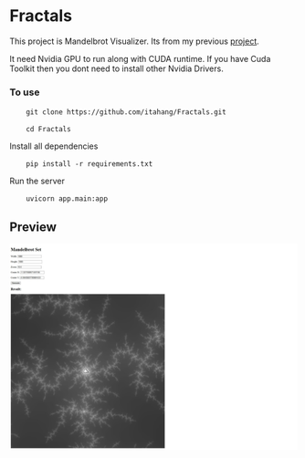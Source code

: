 # Fractals
This project is Mandelbrot Visualizer. Its from my previous [project](https://github.com/itahang/Mandelbrot-set-CUDA).

It need Nvidia GPU to run along with CUDA runtime.
If you have Cuda Toolkit then you dont need to install other Nvidia Drivers.

### To use 


```shell
    git clone https://github.com/itahang/Fractals.git
```

```shell
    cd Fractals
```

Install all dependencies

```shell
    pip install -r requirements.txt
```

Run the server

```
    uvicorn app.main:app   
```


## Preview


![](./preview.jpeg)


